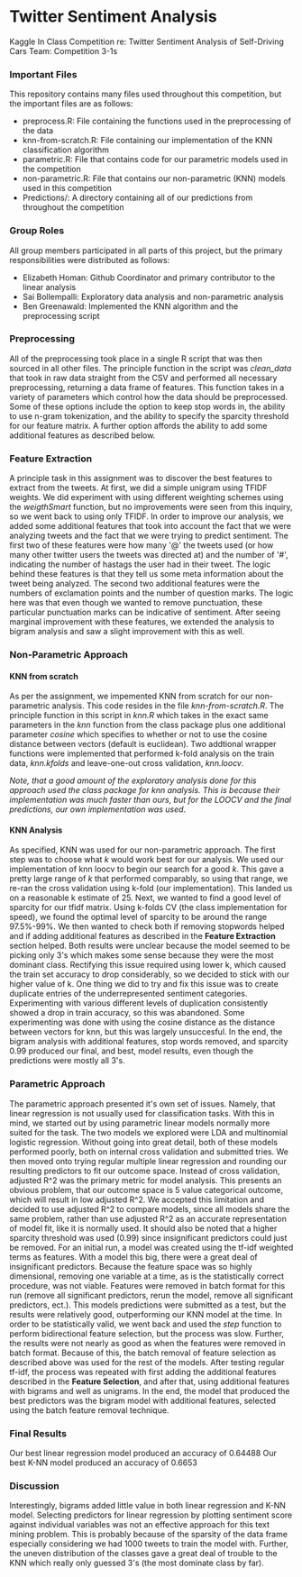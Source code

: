 # Twitter Sentiment Analysis
Kaggle In Class Competition re: Twitter Sentiment Analysis of Self-Driving Cars
Team: Competition 3-1s



### Important Files

This repository contains many files used throughout this competition, but the important files are as follows:

* preprocess.R: File containing the functions used in the preprocessing of the data
* knn-from-scratch.R: File containing our implementation of the KNN classification algorithm
* parametric.R: File that contains code for our parametric models used in the competition
* non-parametric.R: File that contains our non-parametric (KNN) models used in this competition
* Predictions/: A directory containing all of our predictions from throughout the competition



### Group Roles

All group members participated in all parts of this project, but the primary responsibilities were distributed as follows:

* Elizabeth Homan: Github Coordinator and primary contributor to the linear analysis
* Sai Bollempalli: Exploratory data analysis and non-parametric analysis
* Ben Greenawald: Implemented the KNN algorithm and the preprocessing script



### Preprocessing

All of the preprocessing took place in a single R script that was then sourced in all other files. The principle function in the script was *clean_data* that took in raw data straight from the CSV and performed all necessary preprocessing, returning a data frame of features. This function takes in a variety of parameters which control how the data should be preprocessed. Some of these options include the option to keep stop words in, the ability to use n-gram tokenization, and the ability to specify the sparcity threshold for our feature matrix. A further option affords the ability to add some additional features as described below. 



### Feature Extraction

A principle task in this assignment was to discover the best features to extract from the tweets. At first, we did a simple unigram using TFIDF weights. We did experiment with using different weighting schemes using the *weigthSmart* function, but no improvements were seen from this inquiry, so we went back to using only TFIDF. In order to improve our analysis, we added some additional features that took into account the fact that we were analyzing tweets and the fact that we were trying to predict sentiment. The first two of these features were how many '@' the tweets used (or how many other twitter users the tweets was directed at) and the number of '#', indicating the number of hastags the user had in their tweet. The logic behind these features is that they tell us some meta information about the tweet being analyzed. The second two additional features were the numbers of exclamation points and the number of question marks. The logic here was that even though we wanted to remove punctuation, these particular punctuation marks can be indicative of sentiment. After seeing marginal improvement with these features, we extended the analysis to bigram analysis and saw a slight improvement with this as well.

### Non-Parametric Approach

#### KNN from scratch

As per the assignment, we impemented KNN from scratch for our non-parametric analysis. This code resides in the file *knn-from-scratch.R*. The principle function in this script in *knn.R* which takes in the exact same parameters in the *knn* function from the class package plus one additional parameter *cosine* which specifies to whether or not to use the cosine distance between vectors (default is euclidean). Two addtional wrapper functions were implemented that performed k-fold analysis on the train data, *knn.kfolds* and leave-one-out cross validation, *knn.loocv*.

*Note, that a good amount of the exploratory analysis done for this approach used the class package for knn analysis. This is because their implementation was much faster than ours, but for the LOOCV and the final predictions, our own implementation was used*. 

#### KNN Analysis

As specified, KNN was used for our non-parametric approach. The first step was to choose what *k* would work best for our analysis. We used our implementation of knn loocv to begin our search for a good *k*. This gave a pretty large range of *k* that performed comparably, so using that range, we re-ran the cross validation using k-fold (our implementation). This landed us on a reasonable k estimate of 25. Next, we wanted to find a good level of sparcity for our tfidf matrix. Using k-folds CV (the class implementation for speed), we found the optimal level of sparcity to be around the range 97.5%-99%. We then wanted to check both if removing stopwords helped and if adding additional features as described in the **Feature Extraction** section helped. Both results were unclear because the model seemed to be picking only 3's which makes some sense because they were the most dominant class. Rectifying this issue required using lower k, which caused the train set accuracy to drop considerably, so we decided to stick with our higher value of k. One thing we did to try and fix this issue was to create duplicate entries of the underrepresented sentiment categories. Experimenting with various different levels of duplication consistently showed a drop in train accuracy, so this was abandoned. Some experimenting was done with using the cosine distance as the distance between vectors for knn, but this was largely unsuccesful. In the end, the bigram analysis with additional features, stop words removed, and sparcity 0.99 produced our final, and best, model results, even though the predictions were mostly all 3's.

### Parametric Approach

The parametric approach presented it's own set of issues. Namely, that linear regression is not usually used for classification tasks. With this in mind, we started out by using parametric linear models normally more suited for the task. The two models we explored were LDA and multinomial logistic regression. Without going into great detail, both of these models performed poorly, both on internal cross validation and submitted tries. We then moved onto trying regular multiple linear regression and rounding our resulting predictors to fit our outcome space. Instead of cross validation, adjusted R^2 was the primary metric for model analysis. This presents an obvious problem, that our outcome space is 5 value categorical outcome, which will result in low adjusted R^2. We accepted this limitation and decided to use adjusted R^2 to compare models, since all models share the same problem, rather than use adjusted R^2 as an accurate representation of model fit, like it is normally used. It should also be noted that a higher sparcity threshold was used (0.99) since insignificant predictors could just be removed. For an initial run, a model was created using the tf-idf weighted terms as features. With a model this big, there were a great deal of insignificant predictors. Because the feature space was so highly dimensional, removing one variable at a time, as is the statistically correct procedure, was not viable. Features were removed in batch format for this run (remove all significant predictors, rerun the model, remove all significant predictors, ect.). This models predictions were submitted as a test, but the results were relatively good, outperforming our KNN model at the time. In order to be statistically valid, we went back and used the *step* function to perform bidirectional feature selection, but the process was slow. Further, the results were not nearly as good as when the features were removed in batch format. Because of this, the batch removal of feature selection as described above was used for the rest of the models. After testing regular tf-idf, the process was repeated with first adding the additional features described in the **Feature Selection**, and after that, using additional features with bigrams and well as unigrams. In the end, the model that produced the best predictors was the bigram model with additional features, selected using the batch feature removal technique.

### Final Results

Our best linear regression model produced an accuracy of 0.64488
Our best K-NN model produced an accuracy of 0.6653

### Discussion

Interestingly, bigrams added little value in both linear regression and K-NN model. Selecting predictors for linear regression by plotting sentiment score against individual variables was not an effective approach for this text mining problem. This is probably because of the sparsity of the data frame especially considering we had 1000 tweets to train the model with. Further, the uneven distribution of the classes gave a great deal of trouble to the KNN which really only guessed 3's (the most dominate class by far).
